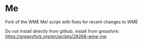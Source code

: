 # Me
Fork of the WME Me! script with fixes for recent changes to WME

Do not install directly from github, install from greasfork: https://greasyfork.org/en/scripts/28268-wme-me
